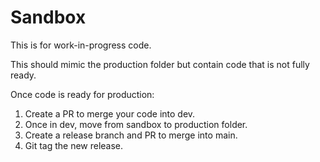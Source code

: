 # Sandbox

This is for work-in-progress code.

This should mimic the production folder but contain code that is not fully ready.

Once code is ready for production:

1. Create a PR to merge your code into dev.
2. Once in dev, move from sandbox to production folder.
3. Create a release branch and PR to merge into main.
4. Git tag the new release.